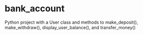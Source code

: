 # bank_account
Python project with a User class and methods to make_deposit(), make_withdraw(), display_user_balance(), and transfer_money()
